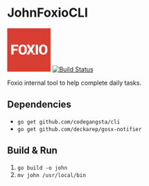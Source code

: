 # JohnFoxioCLI

![Foxio logo](./assets/images/notification_icon.png)
[![Build Status](https://travis-ci.org/foxio/john_foxio_cli.svg?branch=master)](https://travis-ci.org/foxio/john_foxio_cli)

Foxio internal tool to help complete daily tasks.

## Dependencies
* `go get github.com/codegangsta/cli`
* `go get github.com/deckarep/gosx-notifier`

## Build & Run
1. `go build -o john`
2. `mv john /usr/local/bin`
